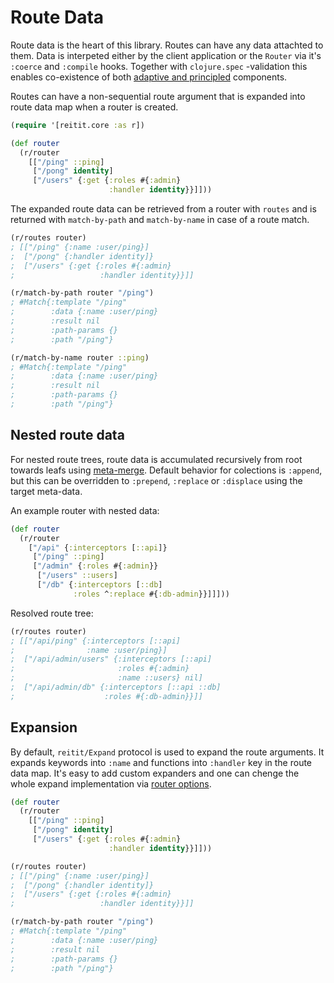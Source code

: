 # Route Data

Route data is the heart of this library. Routes can have any data attachted to them. Data is interpeted either by the client application or the `Router` via it's `:coerce` and `:compile` hooks. Together with `clojure.spec` -validation this enables co-existence of both [adaptive and principled](https://youtu.be/x9pxbnFC4aQ?t=1907) components.

Routes can have a non-sequential route argument that is expanded into route data map when a router is created.

```clj
(require '[reitit.core :as r])

(def router
  (r/router
    [["/ping" ::ping]
     ["/pong" identity]
     ["/users" {:get {:roles #{:admin}
                      :handler identity}}]]))
```

The expanded route data can be retrieved from a router with `routes` and is returned with `match-by-path` and `match-by-name` in case of a route match.

```clj
(r/routes router)
; [["/ping" {:name :user/ping}]
;  ["/pong" {:handler identity]}
;  ["/users" {:get {:roles #{:admin}
;                   :handler identity}}]]

(r/match-by-path router "/ping")
; #Match{:template "/ping"
;        :data {:name :user/ping}
;        :result nil
;        :path-params {}
;        :path "/ping"}

(r/match-by-name router ::ping)
; #Match{:template "/ping"
;        :data {:name :user/ping}
;        :result nil
;        :path-params {}
;        :path "/ping"}
```

## Nested route data

For nested route trees, route data is accumulated recursively from root towards leafs using [meta-merge](https://github.com/weavejester/meta-merge). Default behavior for colections is `:append`, but this can be overridden to `:prepend`, `:replace` or `:displace` using the target meta-data.

An example router with nested data:

```clj
(def router
  (r/router
    ["/api" {:interceptors [::api]}
     ["/ping" ::ping]
     ["/admin" {:roles #{:admin}}
      ["/users" ::users]
      ["/db" {:interceptors [::db]
              :roles ^:replace #{:db-admin}}]]]))
```

Resolved route tree:

```clj
(r/routes router)
; [["/api/ping" {:interceptors [::api]
;                :name :user/ping}]
;  ["/api/admin/users" {:interceptors [::api]
;                       :roles #{:admin}
;                       :name ::users} nil]
;  ["/api/admin/db" {:interceptors [::api ::db]
;                    :roles #{:db-admin}}]]
```


## Expansion

By default, `reitit/Expand` protocol is used to expand the route arguments. It expands keywords into `:name` and functions into `:handler` key in the route data map. It's easy to add custom expanders and one can chenge the whole expand implementation via [router options](../advanced/configuring_routers.md).

```clj
(def router
  (r/router
    [["/ping" ::ping]
     ["/pong" identity]
     ["/users" {:get {:roles #{:admin}
                      :handler identity}}]]))

(r/routes router)
; [["/ping" {:name :user/ping}]
;  ["/pong" {:handler identity]}
;  ["/users" {:get {:roles #{:admin}
;                   :handler identity}}]]

(r/match-by-path router "/ping")
; #Match{:template "/ping"
;        :data {:name :user/ping}
;        :result nil
;        :path-params {}
;        :path "/ping"}
```
